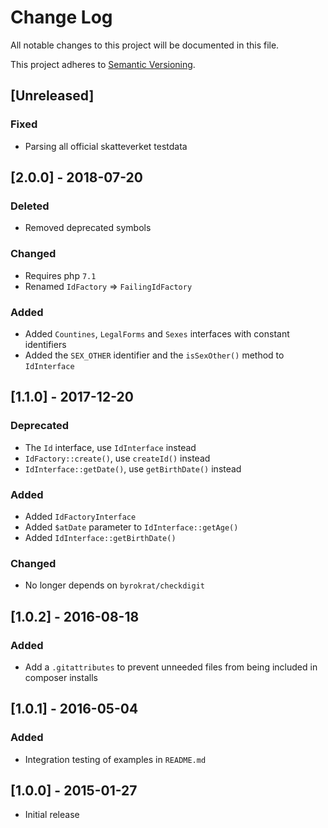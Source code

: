 # Change Log
All notable changes to this project will be documented in this file.

This project adheres to [Semantic Versioning](http://semver.org/).

## [Unreleased]

### Fixed
- Parsing all official skatteverket testdata

## [2.0.0] - 2018-07-20

### Deleted
- Removed deprecated symbols

### Changed
- Requires php `7.1`
- Renamed `IdFactory` => `FailingIdFactory`

### Added
- Added `Countines`, `LegalForms` and `Sexes` interfaces with constant identifiers
- Added the `SEX_OTHER` identifier and the `isSexOther()` method to `IdInterface`

## [1.1.0] - 2017-12-20

### Deprecated
- The `Id` interface, use `IdInterface` instead
- `IdFactory::create()`, use `createId()` instead
- `IdInterface::getDate()`, use `getBirthDate()` instead

### Added
- Added `IdFactoryInterface`
- Added `$atDate` parameter to `IdInterface::getAge()`
- Added `IdInterface::getBirthDate()`

### Changed
- No longer depends on `byrokrat/checkdigit`

## [1.0.2] - 2016-08-18

### Added
- Add a `.gitattributes` to prevent unneeded files from being included in composer installs

## [1.0.1] - 2016-05-04

### Added
- Integration testing of examples in `README.md`

## [1.0.0] - 2015-01-27
- Initial release
